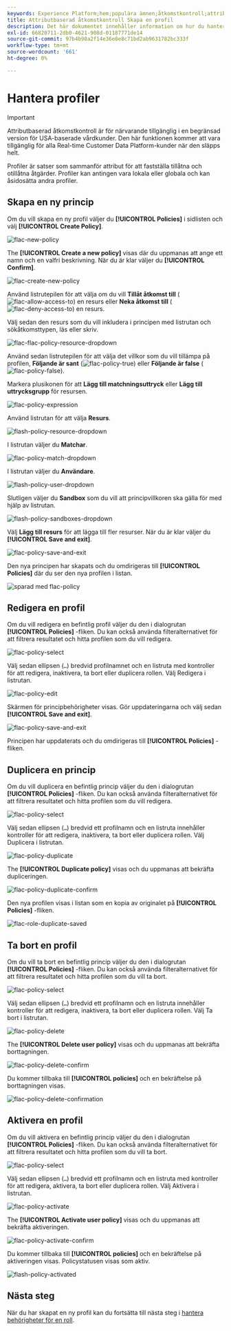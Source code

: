 ```yaml
---
keywords: Experience Platform;hem;populära ämnen;åtkomstkontroll;attributbaserad åtkomstkontroll;ABAC
title: Attributbaserad åtkomstkontroll Skapa en profil
description: Det här dokumentet innehåller information om hur du hanterar profiler via gränssnittet Behörigheter i Adobe Experience Cloud
exl-id: 66820711-2db0-4621-908d-01187771de14
source-git-commit: 97b4b98a2f14e36e8e8c71bd2ab9631782bc333f
workflow-type: tm+mt
source-wordcount: '661'
ht-degree: 0%

---
```


# Hantera profiler

>[!IMPORTANT]
>
>Attributbaserad åtkomstkontroll är för närvarande tillgänglig i en begränsad version för USA-baserade vårdkunder. Den här funktionen kommer att vara tillgänglig för alla Real-time Customer Data Platform-kunder när den släpps helt.

Profiler är satser som sammanför attribut för att fastställa tillåtna och otillåtna åtgärder. Profiler kan antingen vara lokala eller globala och kan åsidosätta andra profiler.

## Skapa en ny princip

Om du vill skapa en ny profil väljer du **[!UICONTROL Policies]** i sidlisten och välj **[!UICONTROL Create Policy]**.

![flac-new-policy](../../images/flac-ui/flac-new-policy.png)

The **[!UICONTROL Create a new policy]** visas där du uppmanas att ange ett namn och en valfri beskrivning. När du är klar väljer du **[!UICONTROL Confirm]**.

![flac-create-new-policy](../../images/flac-ui/flac-create-new-policy.png)

Använd listrutepilen för att välja om du vill **Tillåt åtkomst till** (![flac-allow-access-to](../../images/flac-ui/flac-permit-access-to.png)) en resurs eller **Neka åtkomst till** (![flac-deny-access-to](../../images/flac-ui/flac-deny-access-to.png)) en resurs.

Välj sedan den resurs som du vill inkludera i principen med listrutan och sökåtkomsttypen, läs eller skriv.

![flac-flac-policy-resource-dropdown](../../images/flac-ui/flac-policy-resource-dropdown.png)

Använd sedan listrutepilen för att välja det villkor som du vill tillämpa på profilen, **Följande är sant** (![flac-policy-true](../../images/flac-ui/flac-policy-true.png)) eller **Följande är false** (![flac-policy-false](../../images/flac-ui/flac-policy-false.png)).

Markera plusikonen för att **Lägg till matchningsuttryck** eller **Lägg till uttrycksgrupp** för resursen.

![flac-policy-expression](../../images/flac-ui/flac-policy-expression.png)

Använd listrutan för att välja **Resurs**.

![flash-policy-resource-dropdown](../../images/flac-ui/flac-policy-resource-dropdown-1.png)

I listrutan väljer du **Matchar**.

![flac-policy-match-dropdown](../../images/flac-ui/flac-policy-matches-dropdown.png)

I listrutan väljer du **Användare**.

![flash-policy-user-dropdown](../../images/flac-ui/flac-policy-user-dropdown.png)

Slutligen väljer du **Sandbox** som du vill att principvillkoren ska gälla för med hjälp av listrutan.

![flash-policy-sandboxes-dropdown](../../images/flac-ui/flac-policy-sandboxes-dropdown.png)

Välj **Lägg till resurs** för att lägga till fler resurser. När du är klar väljer du **[!UICONTROL Save and exit]**.

![flac-policy-save-and-exit](../../images/flac-ui/flac-policy-save-and-exit.png)

Den nya principen har skapats och du omdirigeras till **[!UICONTROL Policies]** där du ser den nya profilen i listan.

![sparad med flac-policy](../../images/flac-ui/flac-policy-saved.png)

## Redigera en profil

Om du vill redigera en befintlig profil väljer du den i dialogrutan **[!UICONTROL Policies]** -fliken. Du kan också använda filteralternativet för att filtrera resultatet och hitta profilen som du vill redigera.

![flac-policy-select](../../images/flac-ui/flac-policy-select.png)

Välj sedan ellipsen (`…`) bredvid profilnamnet och en listruta med kontroller för att redigera, inaktivera, ta bort eller duplicera rollen. Välj Redigera i listrutan.

![flac-policy-edit](../../images/flac-ui/flac-policy-edit.png)

Skärmen för principbehörigheter visas. Gör uppdateringarna och välj sedan **[!UICONTROL Save and exit]**.

![flac-policy-save-and-exit](../../images/flac-ui/flac-policy-save-and-exit.png)

Principen har uppdaterats och du omdirigeras till **[!UICONTROL Policies]** -fliken.

## Duplicera en princip

Om du vill duplicera en befintlig princip väljer du den i dialogrutan **[!UICONTROL Policies]** -fliken. Du kan också använda filteralternativet för att filtrera resultatet och hitta profilen som du vill redigera.

![flac-policy-select](../../images/flac-ui/flac-policy-select.png)

Välj sedan ellipsen (`…`) bredvid ett profilnamn och en listruta innehåller kontroller för att redigera, inaktivera, ta bort eller duplicera rollen. Välj Duplicera i listrutan.

![flac-policy-duplicate](../../images/flac-ui/flac-policy-duplicate.png)

The **[!UICONTROL Duplicate policy]** visas och du uppmanas att bekräfta dupliceringen.

![flac-policy-duplicate-confirm](../../images/flac-ui/flac-duplicate-confirm.png)

Den nya profilen visas i listan som en kopia av originalet på **[!UICONTROL Policies]** -fliken.

![flac-role-duplicate-saved](../../images/flac-ui/flac-role-duplicate-saved.png)

## Ta bort en profil

Om du vill ta bort en befintlig princip väljer du den i dialogrutan **[!UICONTROL Policies]** -fliken. Du kan också använda filteralternativet för att filtrera resultatet och hitta profilen som du vill ta bort.

![flac-policy-select](../../images/flac-ui/flac-policy-select.png)

Välj sedan ellipsen (`…`) bredvid ett profilnamn och en listruta innehåller kontroller för att redigera, inaktivera, ta bort eller duplicera rollen. Välj Ta bort i listrutan.

![flac-policy-delete](../../images/flac-ui/flac-policy-delete.png)

The **[!UICONTROL Delete user policy]** visas och du uppmanas att bekräfta borttagningen.

![flac-policy-delete-confirm](../../images/flac-ui/flac-policy-delete-confirm.png)

Du kommer tillbaka till **[!UICONTROL policies]** och en bekräftelse på borttagningen visas.

![flac-policy-delete-confirmation](../../images/flac-ui/flac-policy-delete-confirmation.png)

## Aktivera en profil

Om du vill aktivera en befintlig princip väljer du den i dialogrutan **[!UICONTROL Policies]** -fliken. Du kan också använda filteralternativet för att filtrera resultatet och hitta profilen som du vill ta bort.

![flac-policy-select](../../images/flac-ui/flac-policy-select.png)

Välj sedan ellipsen (`…`) bredvid ett profilnamn och en listruta med kontroller för att redigera, aktivera, ta bort eller duplicera rollen. Välj Aktivera i listrutan.

![flac-policy-activate](../../images/flac-ui/flac-policy-delete.png)

The **[!UICONTROL Activate user policy]** visas och du uppmanas att bekräfta aktiveringen.

![flac-policy-activate-confirm](../../images/flac-ui/flac-policy-activate-confirm.png)

Du kommer tillbaka till **[!UICONTROL policies]** och en bekräftelse på aktiveringen visas. Policystatusen visas som aktiv.

![flash-policy-activated](../../images/flac-ui/flac-policy-activated.png)

## Nästa steg

När du har skapat en ny profil kan du fortsätta till nästa steg i [hantera behörigheter för en roll](permissions.md).
